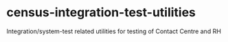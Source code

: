 # census-integration-test-utilities
Integration/system-test related utilities for testing of Contact Centre and RH
